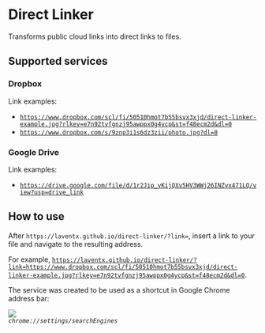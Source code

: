 # Direct Linker

Transforms public cloud links into direct links to files.

## Supported services

### Dropbox

Link examples:
- [`https://www.dropbox.com/scl/fi/50510hmot7b55bsvx3xjd/direct-linker-example.jpg?rlkey=e7n92tvfgnzj95awppx0g4ycp&st=f48ecm2d&dl=0`](https://www.dropbox.com/scl/fi/50510hmot7b55bsvx3xjd/direct-linker-example.jpg?rlkey=e7n92tvfgnzj95awppx0g4ycp&st=f48ecm2d&dl=0)
- [`https://www.dropbox.com/s/9znp3i1s6dz3zii/photo.jpg?dl=0`](https://www.dropbox.com/s/9znp3i1s6dz3zii/photo.jpg?dl=0)

### Google Drive

Link examples:

- [`https://drive.google.com/file/d/1r2Jip_yKijQXv5HV3WWj26INZyx471LQ/view?usp=drive_link`](https://drive.google.com/file/d/1r2Jip_yKijQXv5HV3WWj26INZyx471LQ/view?usp=drive_link)

## How to use

After `https://laventx.github.io/direct-linker/?link=`, insert a link to your file and navigate to the resulting address.

For example, [`https://laventx.github.io/direct-linker/?link=https://www.dropbox.com/scl/fi/50510hmot7b55bsvx3xjd/direct-linker-example.jpg?rlkey=e7n92tvfgnzj95awppx0g4ycp&st=f48ecm2d&dl=0`](https://laventx.github.io/direct-linker/?link=https://www.dropbox.com/scl/fi/50510hmot7b55bsvx3xjd/direct-linker-example.jpg?rlkey=e7n92tvfgnzj95awppx0g4ycp&st=f48ecm2d&dl=0).

The service was created to be used as a shortcut in Google Chrome address bar:

![](https://dl.dropboxusercontent.com/scl/fi/pk97xr2fvkwnbv5y2f3jp/direct-linker-add-site.png?rlkey=uzvotbrqf0jieg89r09cbvlqu)<br>
*`chrome://settings/searchEngines`*
